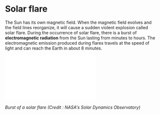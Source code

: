 # Solar flare

The Sun has its own magnetic field.  When the magnetic field evolves and the field lines reorganize, it will cause a sudden violent explosion called solar flare. During the occurrence of solar flare, there is a burst of **electromagnetic radiation** from the Sun  lasting from minutes to hours. The electromagnetic emission produced during flares travels at the speed of light and can reach the Earth in about 8 minutes.

<iframe src="../videos/Blossoming_Blast.mp4" frameborder="0" allowfullscreen></iframe>

*Burst of a solar flare (Credit : NASA's Solar Dynamics Observatory)*
